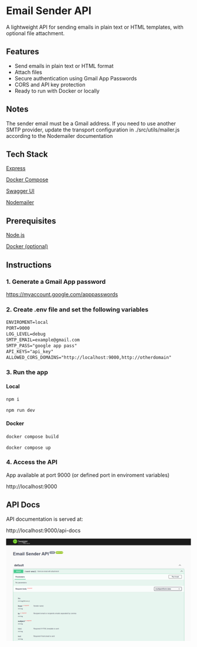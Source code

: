 # Email Sender API

A lightweight API for sending emails in plain text or HTML templates, with optional file attachment.

## Features

- Send emails in plain text or HTML format
- Attach files
- Secure authentication using Gmail App Passwords
- CORS and API key protection
- Ready to run with Docker or locally

## Notes

The sender email must be a Gmail address.
If you need to use another SMTP provider, update the transport configuration in
./src/utils/mailer.js according to the Nodemailer documentation

## Tech Stack

[Express](https://expressjs.com/)

[Docker Compose](https://docs.docker.com/compose/)

[Swagger UI](https://swagger.io/tools/swagger-ui/)

[Nodemailer](https://expressjs.com/)

## Prerequisites

[Node.js](https://nodejs.org/)

[Docker (optional)](https://www.docker.com/)

## Instructions

### 1. Generate a Gmail App password

https://myaccount.google.com/apppasswords

### 2. Create .env file and set the following variables

```
ENVIROMENT=local
PORT=9000
LOG_LEVEL=debug
SMTP_EMAIL=example@gmail.com
SMTP_PASS="google app pass"
API_KEYS="api_key"
ALLOWED_CORS_DOMAINS="http://localhost:9000,http://otherdomain"
```

### 3. Run the app

#### Local

```
npm i
```

```
npm run dev
```

#### Docker

```
docker compose build
```

```
docker compose up
```

### 4. Access the API

App available at port 9000 (or defined port in enviroment variables)

http://localhost:9000

## API Docs

API documentation is served at:

http://localhost:9000/api-docs

![API Docs](api-docs.png)
